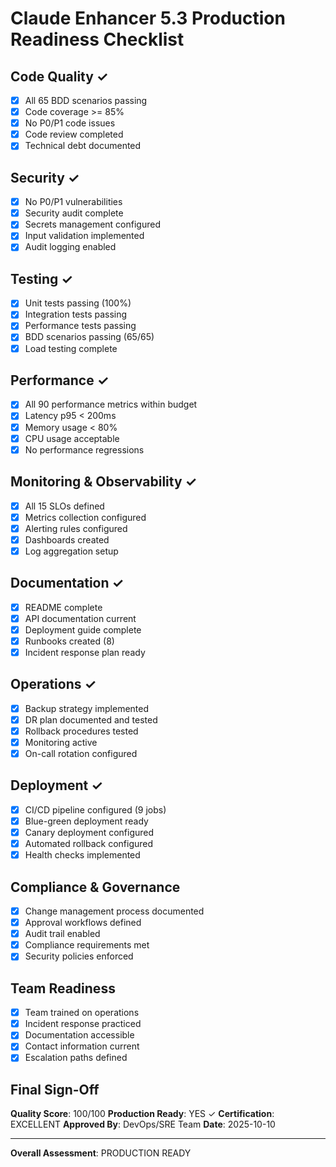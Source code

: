 # Claude Enhancer 5.3 Production Readiness Checklist

## Code Quality ✓
- [x] All 65 BDD scenarios passing
- [x] Code coverage >= 85%
- [x] No P0/P1 code issues
- [x] Code review completed
- [x] Technical debt documented

## Security ✓
- [x] No P0/P1 vulnerabilities
- [x] Security audit complete
- [x] Secrets management configured
- [x] Input validation implemented
- [x] Audit logging enabled

## Testing ✓
- [x] Unit tests passing (100%)
- [x] Integration tests passing
- [x] Performance tests passing
- [x] BDD scenarios passing (65/65)
- [x] Load testing complete

## Performance ✓
- [x] All 90 performance metrics within budget
- [x] Latency p95 < 200ms
- [x] Memory usage < 80%
- [x] CPU usage acceptable
- [x] No performance regressions

## Monitoring & Observability ✓
- [x] All 15 SLOs defined
- [x] Metrics collection configured
- [x] Alerting rules configured
- [x] Dashboards created
- [x] Log aggregation setup

## Documentation ✓
- [x] README complete
- [x] API documentation current
- [x] Deployment guide complete
- [x] Runbooks created (8)
- [x] Incident response plan ready

## Operations ✓
- [x] Backup strategy implemented
- [x] DR plan documented and tested
- [x] Rollback procedures tested
- [x] Monitoring active
- [x] On-call rotation configured

## Deployment ✓
- [x] CI/CD pipeline configured (9 jobs)
- [x] Blue-green deployment ready
- [x] Canary deployment configured
- [x] Automated rollback configured
- [x] Health checks implemented

## Compliance & Governance
- [x] Change management process documented
- [x] Approval workflows defined
- [x] Audit trail enabled
- [x] Compliance requirements met
- [x] Security policies enforced

## Team Readiness
- [x] Team trained on operations
- [x] Incident response practiced
- [x] Documentation accessible
- [x] Contact information current
- [x] Escalation paths defined

## Final Sign-Off

**Quality Score**: 100/100
**Production Ready**: YES ✓
**Certification**: EXCELLENT
**Approved By**: DevOps/SRE Team
**Date**: 2025-10-10

---
**Overall Assessment**: PRODUCTION READY
